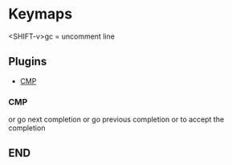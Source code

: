 # Keymaps

\<SHIFT-v>gc = uncomment line

## Plugins
- [CMP](#CMP)

### CMP
<C-n> or <TAB> go next completion
<C-p> or <S-TAB> go previous completion
<C-y> or <CR> to accept the completion

## END
